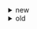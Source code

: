 <details>
    <summary>new</summary>
    <details>
        <summary>1 вариант</summary>
        <details>
            <summary>1. 3 любых практические реализации VLAN</summary>
        </details>
        <details>
            <summary>2. Даны VLAN, надо настроить порт на пропуск через него виланы (там транк)</summary>
        </details>
        <details>
            <summary>3. Сколько из представленных портов - порты доступа</summary>
        </details>
        <details>
            <summary>4. На схеме обозначен root. Обозначить все порты, которые будут designated (если комбинаций несколько, подходит любая правильная)</summary>
        </details>
        <details>
            <summary>5. NBMA топологии</summary>
        </details>
        <details>
            <summary>6. Нарисовать домен ATM</summary>
        </details>
        <details>
            <summary>7. Частота голосового канала</summary>
        </details>
        <details>
            <summary>8. Характиристика Dial-up</summary>
        </details>
        <details>
            <summary>9. 3 любых блока сетевого адаптера</summary>
        </details>
        <details>
            <summary>10. Назвать пример медиаконвертера</summary>
        </details>
        <details>
            <summary>11. Частоты вайфая (тут нужен был точный ответ)</summary>
        </details>
        <details>
            <summary>12. Что такое телекоммуникационное оборудование</summary>
        </details>
    </details>
    <details>
        <summary>2 вариант</summary>
        <details>
            <summary>1. Назовите три любые технологии агрегирования каналов</summary>
        </details>
        <details>
            <summary>2. </summary>
        </details>
        <details>
            <summary>3. Сколько всего в данной спд транков в нотации циско при норм администрировании</summary>
        </details>
        <details>
            <summary>4. изобразите любую валидную комбинацию альтернативных либо по другому блокер портов</summary>
        </details>
        <details>
            <summary>5. два вида сетевых интерфейсов два любых isdn</summary>
        </details>
        <details>
            <summary>6. Дайте определение что такое локал луп</summary>
        </details>
        <details>
            <summary>7. назовите 3 любых разъема которые широко используются в WAN</summary>
        </details>
        <details>
            <summary>8. Какая огранзиция занимется стандартазицией frame realy</summary>
        </details>
        <details>
            <summary>9. каким каналом не перекрывается канал номер 6 в области 2.4</summary>
        </details>
        <details>
            <summary>10. Приведите 2 любых примера гибридных технологий l2 и L3</summary>
        </details>
        <details>
            <summary>11. Что такое Auto MDI/ MDIX</summary>
        </details>
        <details>
            <summary>12. Что такое маршрутизатор</summary>
        </details>
    </details>
    <details>
        <summary>3 вариант</summary>
        <details>
            <summary>1. изобразить структуру тега 802.1q</summary>
        </details>
        <details>
            <summary>2. настроить статическую агрегацию (вроде агрегацию, но мб маршрутизацию) каналов между S2 и S3 со стороны S2 с учетам всех изображенных виланов (там есть vlan 10, 20, 30)</summary>
        </details>
        <details>
            <summary>3. привести пример поддержки виланов в Windows</summary>
        </details>
        <details>
            <summary>4. Исходя из каких параметров выбирается корневой мост по протоколу STP</summary>
        </details>
        <details>
            <summary>5. Раскрыть аббревиатуру STM54</summary>
        </details>
        <details>
            <summary>6. 3 любых устройства, входящих в структуру ATM систем</summary>
        </details>
        <details>
            <summary>7. привести пример инкапсуляйции С ИСПОЛЬЗОВАНИЕМ для протокола PPP</summary>
        </details>
        <details>
            <summary>8. привести 3 критерия классификации модема</summary>
        </details>
        <details>
            <summary>9. привести 3 любых совместимых стандарта Wi-Fi</summary>
        </details>
        <details>
            <summary>10. в чем заключается коммутация CAPSUM</summary>
        </details>
        <details>
            <summary>11. примести практический пример повторителя</summary>
        </details>
        <details>
            <summary>12. чем отличается американский регион wi-fi от европейского</summary>
        </details>
    </details>
    <details>
        <summary>4 вариант</summary>
        <details>
            <summary>1. Что такое isl</summary>
        </details>
        <details>
            <summary>2. компьютеры соотнесены с виланами, настройте динамическую агрегацию каналов между с2 и с3 со стороны н3 с учетом всех виланов</summary>
        </details>
        <details>
            <summary>3. Сколько устройств изображ на доске являются Л2 устроцствами</summary>
        </details>
        <details>
            <summary>4. Приведите практ пример поддержки(возможно без поддержки) виланов ОС Windows</summary>
        </details>
        <details>
            <summary>5. </summary>
        </details>
        <details>
            <summary>6. Приведите 3 примера устройств входящих в isdn систему</summary>
        </details>
        <details>
            <summary>7. в чём заключается метод коммутации SNF</summary>
        </details>
        <details>
            <summary>8. приведите пример декапсуляции с использ протоколов ppp l1-l7</summary>
        </details>
        <details>
            <summary>9. какими стандартами соввсестим стандарт 802.11 (b)?</summary>
        </details>
        <details>
            <summary>10. 3 примера оbорудования CPE</summary>
        </details>
        <details>
            <summary>11. для чего нужен ?сплиттер? представитель пассивн сетевого оьорудования</summary>
        </details>
        <details>
            <summary>12. назовите традиционные регионы wifi</summary>
        </details>
    </details>
    <details>
        <summary>5 вариант</summary>
        <details>
            <summary>1. перечислите какие ус-ва способны выполнять IVR</summary>
        </details>
        <details>
            <summary>2. На S1 сконфигурировать classic IVR</summary>
        </details>
        <details>
            <summary>3. Три любые разновидности протокола STP</summary>
        </details>
        <details>
            <summary>4. Что такое port mirroring</summary>
        </details>
        <details>
            <summary>5. 3 стандатра dial up</summary>
        </details>
        <details>
            <summary>6. изобразить виртуальную цепь point to point</summary>
        </details>
        <details>
            <summary>7. Виды TDM</summary>
        </details>
        <details>
            <summary>8. Пример демаркационной линии</summary>
        </details>
        <details>
            <summary>9. изобразить ibss</summary>
        </details>
        <details>
            <summary>10. что такое комутатор</summary>
        </details>
        <details>
            <summary>11. что такое EoL [характеристика</summary>
        </details>
        <details>
            <summary>12. 3 любые особенности голосового трафика с точки зрения QoS </summary>
        </details>
    </details>
</details>


<details>
<summary>old</summary>
![network topology](1.4.png)
<details>
    <summary>1 вариант</summary>
    <details>
        <summary>1. Сколько может быть vlan?</summary>
        2^12
    </details>
    <details>
        <summary>2. Назовите 3 режима port-security</summary>
        Protect, restrict, shutdown
    </details>
    <details>
        <summary>3. Настроить обозначенный порт на работы</summary>
        (вроде транк просто настроить и м. б. создать vlan-ы) (int Fa0/1; switchport mode trunk; switchport trunk allowed vlan 20, 10, 2)
    </details>
    <details>
        <summary>4. 3 технологии резервирования каналов (?для серверов)</summary>
        AFT, SFT, NFT only
    </details>
    <details>
        <summary>5. Назвать частоту работы dialup</summary>
        0-4kHz
    </details>
    <details>
        <summary>6. 3 технологии вида NBMA</summary>
        FR, ATM and xDSL
    </details>
    <details>
        <summary>7. Что содержится в заголовке  ячейки ATM</summary>
        VPI (Virtual Path Identifier), VCI (Virtual Channel Identifier)
    </details>
    <details>
        <summary>8. Структура домена ISDN</summary>

![ISDN structure](1.8.png)
    </details>
    <details>
        <summary>9. Что делает  ADSL сплиттер?</summary>
        разделение диапазона частот
    </details>
    <details>
        <summary>10. store-forward как работает?</summary>
        коммутатор получает пакет полностью перед его ретрансляцией; анализируется адрес назначения и проверяется контрольная сумма
    </details>
    <details>
        <summary>11. High-end производители активных сетевых устройств 3 шт</summary>
        Cisco, Intel, HP
    </details>
    <details>
        <summary>12. wifi стандарты, которые совместимы с 802.11b</summary>
        точно 802.11g, неточно: 802.11n и 802.11ad
    </details>
</details>

<details>
    <summary>2 вариант</summary>
    <details>
        <summary>1. Аналог 802.1Q</summary>
        3COM VLT, Cisco ISL, Cisco VTP
    </details>
    <details>
        <summary>2. Виды STP, применимые к топологии на доске</summary>
        PVST+ и возможно что-то еще
    </details>
    <details>
        <summary>3. Сконфигурировать порт свича 1</summary>
    </details>
    <details>
        <summary>4. Приведите пример использования связи порта при агрегации каналов</summary>
    </details>
    <details>
        <summary>5. 2 типа виртуальных цепей</summary>
        PVCs, SVCs
    </details>
    <details>
        <summary>6. нарисовать структуру домена ADSL</summary>

![ADSL structure](2.6.png)
    </details>
    <details>
        <summary>7. Скорость DS0</summary>
        64Кбит/c
    </details>
    <details>
        <summary>8. Пример адреса ATM</summary>
    </details>
    <details>
        <summary>9. Метод Cut Through</summary>
        Cut Through -- без промежуточной буферизации -- коммутатор не ожидает получения пакета целиком; анализируется лишь адрес назначения
    </details>
    <details>
        <summary>10. Количество непересекающихся каналов в 802.11b</summary>
        3
    </details>
    <details>
        <summary>11. </summary>
    </details>
    <details>
        <summary>12. Что входит в состав телекоммуникационного оборудования?</summary>
        связное оборудование, телевизионное и сетевое
    </details>
</details>

<details>
    <summary>3 вариант</summary>
    <details>
        <summary>1. Масштабируемые vlan</summary>
        Private VLAN
    </details>
    <details>
        <summary>2. Настроить классическую маршрутизацию</summary>
    </details>
    <details>
        <summary>3. Bridge ID</summary>
        Bridge Priority (2 байта) Bridge Address (6 байт) (802.1D)
    </details>
    <details>
        <summary>4. Пример подинтерфейса на Linux</summary>
        eth0.10
    </details>
    <details>
        <summary>5. ADSL расшифровка</summary>
        Asymmetric Digital Subscriber Loop
    </details>
    <details>
        <summary>6. Какие протоколы устанавливают соответствие между виртуальными цепями и IP-адресами</summary>
        В случае с SVCs без ATM-адресов не обойтись. А вот в случае с PVCs обычно используют «напрашивающуюся» специфическую особенность NBMA-топологий, которая заключается в том, что IP-адреса можно связывать не с ATM-адресами, а с PVCs. При этом так же возможны два варианта связывания: статическое, то есть «вручную», и динамическое -- с помощью особого варианта протокола ARP под названием InARP (Inverse ARP)
    </details>
    <details>
        <summary>7. Т1</summary>
        T1 = DS1 + <1DS0, 1,544 Mbit/s
    </details>
    <details>
        <summary>8. Офисные АТС на английском</summary>
        IP PBX
    </details>
    <details>
        <summary>9. Тип модуляции в 802.11a</summary>
        OFDM
    </details>
    <details>
        <summary>10. SERDES - что это такое?</summary>
        Пара функциональных блоков, используются для преобразования данных между последовательным и параллельным интерфейсами в обоих направлениях
    </details>
    <details>
        <summary>11. Пример L2-L3 технологий</summary>
        коммутатор и маршрутизатор?
    </details>
    <details>
        <summary>12. Индикаторы LED на NIC</summary>
        link LED, speed LED и activity LED
    </details>
</details>

<details>
    <summary>4 вариант</summary>
    <details>
        <summary>1. Настроить  link aggregation по топологии</summary>
    </details>
    <details>
        <summary>2. Назвать 3 СПЕЦИАЛИЗИРОВАННЫХ vlan</summary>
        native, private, provided, ?mangament
    </details>
    <details>
        <summary>3. Какие роли у портов у корневого моста STP?</summary>
        designated
    </details>
    <details>
        <summary>4. Состав заголовка 802.1q</summary>
        tpid, up, cfi, vid
    </details>
    <details>
        <summary>5. Из чего состоит E1?</summary>
        ds1 +2ds0
    </details>
    <details>
        <summary>6. LANE - расшифровка</summary>
        LAN Emulation
    </details>
    <details>
        <summary>7. Состав заголовка 802.11b</summary>
        Signal, Service, Length, CRC
    </details>
    <details>
        <summary>8. Модуляция ADSL</summary>
        DMT
    </details>
    <details>
        <summary>9. К какому телекоммуникационному оборудованию относится стационарный телефон</summary>
        связное оборудование
    </details>
    <details>
        <summary>10. Нарисовать пример стека коммутаторов</summary>

![routers stack](4.10.png)
    </details>
    <details>
        <summary>11. Что такое slip</summary>
        проскальзывание
    </details>
    <details>
        <summary>12. 3 различия l2 и l3 коммутаторов</summary>
        l3 коммутаторы работают с пакетами и виртуальными l3 интерфейсами + ?
    </details>
</details>

<details>
    <summary>5 вариант</summary>
    <details>
        <summary>1. 3 протокола агрегирования</summary>
        LACP, PaGP, SLA
    </details>
    <details>
        <summary>2. Что такое native-vlan?</summary>
        предназначен для передачи нетегированного трафика
    </details>
    <details>
        <summary>3. Конфигурация Router-on-stick</summary>
    </details>
    <details>
        <summary>4. При каких условиях данный порт(отметил на топологии) будет root?</summary>
    </details>
    <details>
        <summary>5. Статистическое мультиплексирование в WAN</summary>
        При статистическом (statistical) мультиплексировании соотношение количеств тайм-слотов цифровых каналов в смешанном потоке соответствует востребованности этих цифровых каналов
    </details>
    <details>
        <summary>6. 2 вида интерфейса ATM</summary>
        UNI, NNI
    </details>
    <details>
        <summary>7. Нарисовать point-to-multipoint FR</summary>

![point-to-multipoint FR](5.7.png)
    </details>
    <details>
        <summary>8. Расшифровать SNAP</summary>
        Subnetwork Access Protocol
    </details>
    <details>
        <summary>9. Что такое MSDU?</summary>
        MAC service data unit (MSDU, e.g. an Ethernet frame)
    </details>
    <details>
        <summary>10. К какому типу телеком. оборудования относится коммутатор, записанный посредством PoE?</summary>
    </details>
    <details>
        <summary>11. Что такое mediaconverter</summary>
        осуществляют преобразование СрПД
    </details>
    <details>
        <summary>12. backplane на маршрутизаторе</summary>
        пакеты проходят через связывающую все порты общую высокоскоростную шину
    </details>
</details>

<details>
    <summary>6 вариант</summary>
    <details>
        <summary>1. Protect port security описать</summary>
    </details>
    <details>
        <summary>2. Настроить ivr(on stick)</summary>
    </details>
    <details>
        <summary>3. При каких условиях порты designated</summary>
    </details>
    <details>
        <summary>4. Технологии используемые для кластеризации маршрутизаторов </summary>
        HSRP, GLBP, VRRP, IRDP
    </details>
    <details>
        <summary>5. Скорость e3</summary>
        34,368 Mbit/s
    </details>
    <details>
        <summary>6. Модуляции xdsl</summary>
        CAP, TCPAM, DMT, QAM
    </details>
    <details>
        <summary>7. Isdn схема</summary>
    </details>
    <details>
        <summary>8. CPE расшифровать</summary>
        Customer Premises Equipment
    </details>
    <details>
        <summary>9. Области частот в wifi</summary>
        2.4 и 5 ггц
    </details>
    <details>
        <summary>10. </summary>
    </details>
    <details>
        <summary>11. Определение силового оборудования</summary>
        Под силовым оборудованием принято понимать технические средства для обеспечения телекоммуникационного оборудования питающим напряжением
    </details>
    <details>
        <summary>12. Для чего ПЗУ на сетевом адаптере</summary>
        ПЗУ для хранения настроек по умолчанию (обычно подключается по шине I2C)
    </details>
</details>

![Another topology](7.2.png)

<details>
    <summary>7 вариант</summary>
    <details>
        <summary>1. Pf</summary>
        port VLAN identifier
    </details>
    <details>
        <summary>2. Обозначить root порты на топологии</summary>
        те, которые находятся на L2 коммутаторах и обращены к L3
    </details>
    <details>
        <summary>3. На топологии настроить порт *(жёлтая) для доступа с admin Обозн * как fa0/1, а admin VLAN как vlan 20</summary>
        <p>interface fa0/1</p>
        <p>switchport mode trunk</p>
        <p>switchport trunk allowed 10,20</p>
        <p>P.S. Некоторые ещё адрес vlan'а на коммутатор прописывали, но я не делала, потому что задание было настроить только порт</p>
    </details>
    <details>
        <summary>4. Port mirroring</summary>
        дублирование входящих и исходящих кадров одного порта на другом
    </details>
    <details>
        <summary>5. Самый медленный интерфейс ISDN</summary>
        BRI (Basic rate interface): 2B+1D 128 kbit/s
    </details>
    <details>
        <summary>6. DLCI</summary>
        Data-Link Connection Identifier - для идентификации VCs в пределах физ. каналов -> таблица коммутации (аналогично, как VPI/VCI в ATM)
    </details>
    <details>
        <summary>7. Написать таблицу АТМ коммутации, состоящую из одной строки</summary>

![ATM table](7.7.png)
    </details>
    <details>
        <summary>8. Устройства с провайдерской стороны POTS</summary>
        Внутренний либо внешний, аналоговый либо цифровой модемный пул
    </details>
    <details>
        <summary>9. Область частот 802.11а</summary>
        5 GHz
    </details>
    <details>
        <summary>10. Поддержка какого протокола обеспечивает ipv6 мультикаст</summary>
        IPv6 MLD
    </details>
    <details>
        <summary>11. 3 гибридные топологии маршрутизатор и коммутаторов</summary>
        Маршрутизирующие коммутаторы, коммутирующие маршрутизаторы, коммутаторы потоков
    </details>
    <details>
        <summary>12. 3 любых блока структурной схемы сетевого адаптера</summary>

![ATM table](7.12.png)
    </details>
</details>

<details>
    <summary>8 вариант</summary>
    <details>
        <summary>1. Что такое learning при коммутации</summary>
    </details>
    <details>
        <summary>2. Дорисовать любую (или все возможные?) комбинации состояний портов при STP (схема)</summary>
    </details>
    <details>
        <summary>3. Настроить IVR</summary>
    </details>
    <details>
        <summary>4. 3 любых критерия по классификации VLAN</summary>
    </details>
    <details>
        <summary>5. Типы сигнализации в WAN</summary>
        CCS, CAS
    </details>
    <details>
        <summary>6. Frame Relay, пример строки коммутации из таблицы</summary>
    </details>
    <details>
        <summary>7. ADSL - расшифровать букву А и что значит</summary>
        Asymmetric
    </details>
    <details>
        <summary>8. Основной стандарт Dial-Up</summary>
        V.92
    </details>
    <details>
        <summary>9. Протокол для поддержки IPv4 multicast в СПД</summary>
        IPv4 IGMP
    </details>
    <details>
        <summary>10. PPDU - это (может BPDU?)</summary>
    </details>
    <details>
        <summary>11. BALUN - это</summary>
        BALUN -- BALance-UNbalance -- двунаправленный преобразователь из коаксиального кабеля в витую пару и наоборот
    </details>
    <details>
        <summary>12. CAM-таблица, для чего нужна</summary>
        в таблице хранится соответствие MAC-адресов и портов
    </details>
</details>

<details>
    <summary>9 вариант</summary>
    <details>
        <summary>1. 3 недостатка vlan</summary>
    </details>
    <details>
        <summary>2. Ivr classic на ближайшем к роутеру коммутаторе</summary>
    </details>
    <details>
        <summary>3. Обозначить любую возможную комбинацию designated портов</summary>
    </details>
    <details>
        <summary>4. Cisco протокол совместимый с HSRP</summary>
    </details>
    <details>
        <summary>5. Что такое STM-64</summary>
    </details>
    <details>
        <summary>6. Что такое сигнализация в WAN</summary>
    </details>
    <details>
        <summary>7. Нарисовать Adsl сплитер</summary>
    </details>
    <details>
        <summary>8. Виды виртуальных цепей, поддерживаемые ATM</summary>
    </details>
    <details>
        <summary>9. 3 технические характеристики 802.11n</summary>
    </details>
    <details>
        <summary>10. Для чего в сетевых интерфейсах нужен Errprom</summary>
    </details>
    <details>
        <summary>11. Пример мультикаст групп используемой актианым сетевым оборудованием</summary>
    </details>
    <details>
        <summary>12. 3 производителя комплектующих для Ethernet сетевых адаптеров</summary>
    </details>
</details>

<details>
    <summary>10 вариант</summary>
    <details>
        <summary>1. Назовите три любых достоинства кластеров в маршрутизаторе</summary>
    </details>
    <details>
        <summary>2. На топологии обозначить designated порты</summary>
    </details>
    <details>
        <summary>3. На топологии настроить конфигурацию</summary>
    </details>
    <details>
        <summary>4. Конфигурирование виланов в линукс</summary>
    </details>
    <details>
        <summary>5. Что такое DSLAM</summary>
    </details>
    <details>
        <summary>6. Скорость цифрового потока Е3</summary>
    </details>
    <details>
        <summary>7. 3 отличия любых последовательности сетевых интерфейсов от ethernet интерфейсов</summary>
    </details>
    <details>
        <summary>8. Расшифровать LMI</summary>
    </details>
    <details>
        <summary>9. Для чего нужны несущие при модуляции</summary>
    </details>
    <details>
        <summary>10. Факторы влияющие на производительность сетевого адаптера (“узкие места”)</summary>
    </details>
    <details>
        <summary>11. Что такое коммутатор</summary>
    </details>
    <details>
        <summary>12. что такое децибел(dB)</summary>
    </details>
</details>
</details>
